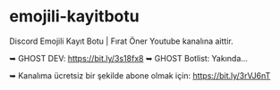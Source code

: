 # emojili-kayitbotu
Discord Emojili Kayıt Botu | Fırat Öner Youtube kanalına aittir.

➥ GHOST DEV: https://bit.ly/3s18fx8 
➥ GHOST Botlist: Yakında...

➥ Kanalıma ücretsiz bir şekilde abone olmak için: https://bit.ly/3rVJ6nT

